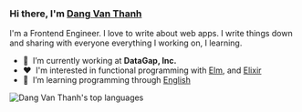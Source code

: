### Hi there, I'm [Dang Van Thanh](https://dangthanh.org)

I'm a Frontend Engineer. I love to write about web apps. I write things down and sharing with everyone everything I working on, I learning.

- 🏢 &nbsp;I’m currently working at **DataGap, Inc.**
- ♥️ &nbsp;I'm interested in functional programming with [Elm](https://elm-lang.org/), and [Elixir](https://elixir-lang.org/)
- 🌱 &nbsp;I’m learning programming through [English](https://en.wikipedia.org/wiki/English_language)

![Dang Van Thanh's top languages](https://github-readme-stats.vercel.app/api/top-langs/?username=dangvanthanh&layout=compact)

<!--
- 👯 I’m looking to collaborate on ...
- 🤔 I’m looking for help with ...
- 💬 Ask me about ...
- 📫 How to reach me: ...
- 😄 Pronouns: ...
- ⚡ Fun fact: ...
![Dang Van Thanh's top languages](https://github-readme-stats.vercel.app/api/top-langs/?username=dangvanthanh&theme=dracula&layout=compact)
-->
